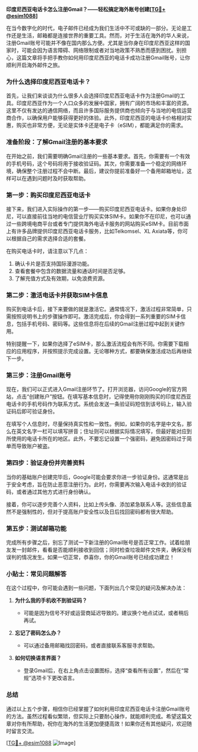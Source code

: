 **印度尼西亚电话卡怎么注册Gmail？——轻松搞定海外账号创建[[TG💪+ @esim1088](https://t.me/s/esim1088)]**

在当今数字化的时代，电子邮件已经成为我们生活中不可或缺的一部分。无论是工作还是生活，邮箱都是连接世界的重要工具。然而，对于生活在海外的华人来说，注册Gmail账号可能并不像在国内那么方便。尤其是当你身在印度尼西亚这样的国家时，可能会因为语言障碍、网络限制或者对当地政策不熟悉而感到困扰。别担心，这篇文章将手把手教你如何用印度尼西亚的电话卡成功注册Gmail账号，让你顺利开启海外邮件之旅。

### **为什么选择印度尼西亚电话卡？**

首先，让我们来谈谈为什么很多人会选择印度尼西亚电话卡作为注册Gmail的工具。印度尼西亚作为一个人口众多的发展中国家，拥有广阔的市场和丰富的资源。这里不仅有发达的通信网络，而且许多国际服务提供商也倾向于与当地的电信运营商合作，以确保用户能够获得更好的体验。此外，印度尼西亚的电话卡价格相对实惠，购买也非常方便，无论是实体卡还是电子卡（eSIM），都能满足你的需求。

### **准备阶段：了解Gmail注册的基本要求**

在开始之前，我们需要明确Gmail注册的一些基本要求。首先，你需要有一个有效的手机号码，这个号码将用于接收验证码。其次，你需要准备一个稳定的网络环境，确保整个注册过程不会中断。最后，建议你提前准备好一个备用邮箱地址，这样可以在遇到问题时及时获取帮助。

### **第一步：购买印度尼西亚电话卡**

接下来，我们进入实际操作的第一步——购买印度尼西亚电话卡。如果你身处印尼，可以直接前往当地的电信营业厅购买实体SIM卡。如果你不在印尼，也可以通过一些跨境电商平台或者专门提供海外电话卡服务的网站购买eSIM卡。目前市面上有许多品牌提供印度尼西亚电话卡服务，比如Telkomsel、XL Axiata等，你可以根据自己的需求选择合适的套餐。

在购买电话卡时，请注意以下几点：
1. 确认卡片是否支持国际漫游功能。
2. 查看套餐中包含的数据流量和通话时间是否足够。
3. 了解充值方式及有效期，以免浪费资源。

### **第二步：激活电话卡并获取SIM卡信息**

购买到电话卡后，接下来要做的就是激活它。通常情况下，激活过程非常简单，只需按照说明书上的步骤操作即可。激活完成后，你会得到一系列重要的SIM卡信息，包括手机号码、密码等。这些信息将在后续的Gmail注册过程中起到关键作用。

特别提醒一下，如果你选择了eSIM卡，那么激活流程会有所不同。你需要下载相应的应用程序，并按照提示完成设置。无论哪种方式，都要确保激活成功后再继续下一步。

### **第三步：注册Gmail账号**

现在，我们可以正式进入Gmail注册环节了。打开浏览器，访问Google的官方网站，点击“创建账户”按钮。在填写基本信息时，记得使用你刚刚购买的印度尼西亚电话卡的手机号码作为联系方式。系统会发送一条验证码短信到该号码上，输入验证码后即可验证身份。

在填写个人信息时，尽量保持真实性和一致性。例如，如果你的名字是中文名，那么在英文名字一栏可以填写拼音；住址则可以根据实际情况填写，但最好能对应到所使用的电话卡所在的地区。此外，不要忘记设置一个强密码，避免因密码过于简单而导致账户被盗。

### **第四步：验证身份并完善资料**

当你的基础账户创建完毕后，Google可能会要求你进一步验证身份。这通常是出于安全考虑，旨在防止恶意注册行为。此时，你需要再次输入电话卡收到的验证码，或者通过其他方式进行身份确认。

接着，你可以逐步完善个人资料，比如上传头像、添加紧急联系人等。这些信息虽然不是强制性的，但对于提高账户安全性以及日后找回密码都有很大帮助。

### **第五步：测试邮箱功能**

完成所有步骤之后，别忘了测试一下新注册的Gmail账号是否正常工作。试着给朋友发一封邮件，看看是否能顺利接收到回信；同时检查垃圾邮件文件夹，确保没有误判的情况发生。如果一切正常，恭喜你，你的Gmail账号已经成功建立！

### **小贴士：常见问题解答**

在这个过程中，你可能会遇到一些问题，下面列出几个常见的疑问及解决办法：

1. **为什么我的手机收不到验证码？**
   - 可能是因为信号不好或运营商延迟导致的。建议换个地点试试，或者稍后再试。

2. **忘记了密码怎么办？**
   - 可以通过备用邮箱找回密码，或者直接联系客服寻求帮助。

3. **如何切换语言界面？**
   - 登录Gmail后，在右上角点击设置图标，选择“查看所有设置”，然后在“常规”选项卡下更改语言。

### **总结**

通过以上五个步骤，相信你已经掌握了如何利用印度尼西亚电话卡注册Gmail账号的方法。虽然过程看似繁琐，但实际上只要耐心操作，就能顺利完成。希望这篇文章对你有所帮助，祝你在海外的生活更加便捷高效！如果你还有其他疑问，欢迎随时留言交流。

[[TG💪+ @esim1088](https://t.me/s/esim1088) ![Image](https://i.postimg.cc/4NQfJmqS/Snipaste-2025-05-13-00-14-12.png)]